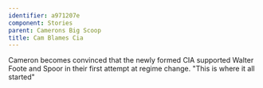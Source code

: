 ```yaml
---
identifier: a971207e
component: Stories
parent: Camerons Big Scoop 
title: Cam Blames Cia
---
```

Cameron becomes convinced that the newly formed CIA supported Walter
Foote and Spoor in their first attempt at regime change. "This is where
it all started"
